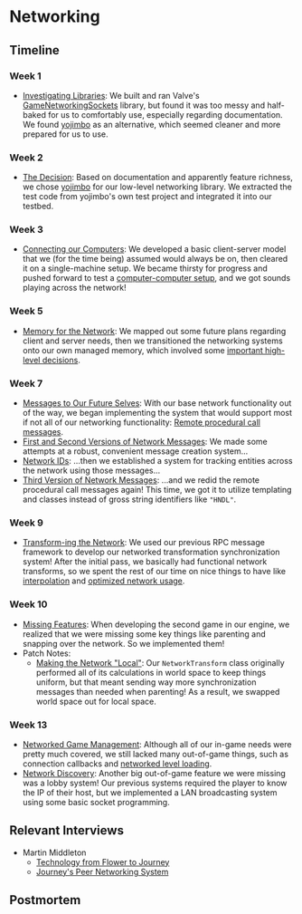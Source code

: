 # Networking

## Timeline

### Week 1
- [Investigating Libraries](../../week-1/#networking): We built and ran Valve's [GameNetworkingSockets](https://github.com/ValveSoftware/GameNetworkingSockets) library, but found it was too messy and half-baked for us to comfortably use, especially regarding documentation. We found [yojimbo](https://github.com/networkprotocol/yojimbo) as an alternative, which seemed cleaner and more prepared for us to use.

### Week 2
- [The Decision](../../week-2/#the-decision): Based on documentation and apparently feature richness, we chose  [yojimbo](https://github.com/networkprotocol/yojimbo) for our low-level networking library. We extracted the test code from yojimbo's own test project and integrated it into our testbed.

### Week 3
- [Connecting our Computers](../../week-3/#the-actual-coding-part): We developed a basic client-server model that we (for the time being) assumed would always be on, then cleared it on a single-machine setup. We became thirsty for progress and pushed forward to test a [computer-computer setup](../../week-3/#game-like-networking), and we got sounds playing across the network!

### Week 5
- [Memory for the Network](../../week-5/#an-overview-of-the-future): We mapped out some future plans regarding client and server needs, then we transitioned the networking systems onto our own managed memory, which involved some [important high-level decisions](../../week-5/#mo-players-mo-problems).

### Week 7
- [Messages to Our Future Selves](../../week-7/#the-way-messages-are-made): With our base network functionality out of the way, we began implementing the system that would support most if not all of our networking functionality: [Remote procedural call messages](../../week-7/#rpcs).
- [First and Second Versions of Network Messages](../../week-7/#first-pass-at-rpc-messages): We made some attempts at a robust, convenient message creation system...
- [Network IDs](../../week-7/#network-identities): ...then we established a system for tracking entities across the network using those messages...
- [Third Version of Network Messages](../../week-7/#and-a-third-pass-at-rpc-messages): ...and we redid the remote procedural call messages again! This time, we got it to utilize templating and classes instead of gross string identifiers like `"HNDL"`.

### Week 9
- [Transform-ing the Network](../../week-9/#network-transform): We used our previous RPC message framework to develop our networked transformation synchronization system! After the initial pass, we basically had functional network transforms, so we spent the rest of our time on nice things to have like [interpolation](../../week-9/#interpolation-or-doing-a-lot-with-a-little) and [optimized network usage](../../week-9/#fewer-messages-fewer-problems).

### Week 10
- [Missing Features](../../week-10/#second-game): When developing the second game in our engine, we realized that we were missing some key things like parenting and snapping over the network. So we implemented them!
- Patch Notes:
    - [Making the Network "Local"](week-10/#making-the-network-local): Our `NetworkTransform` class originally performed all of its calculations in world space to keep things uniform, but that meant sending way more synchronization messages than needed when parenting! As a result, we swapped world space out for local space.
  
### Week 13
- [Networked Game Management](../../week-13/#networked-game-management): Although all of our in-game needs were pretty much covered, we still lacked many out-of-game things, such as connection callbacks and [networked level loading](../../week-13/#network-load-level).
- [Network Discovery](../../week-13/#network-discovery): Another big out-of-game feature we were missing was a lobby system! Our previous systems required the player to know the IP of their host, but we implemented a LAN broadcasting system using some basic socket programming.

## Relevant Interviews
- Martin Middleton
    - [Technology from Flower to Journey](../../interviews/MartinMiddleton-interview/#technology-from-flower-to-journey)
    - [Journey's Peer Networking System](../../interviews/MartinMiddleton-interview/#journeys-peer-networking-system)

## Postmortem